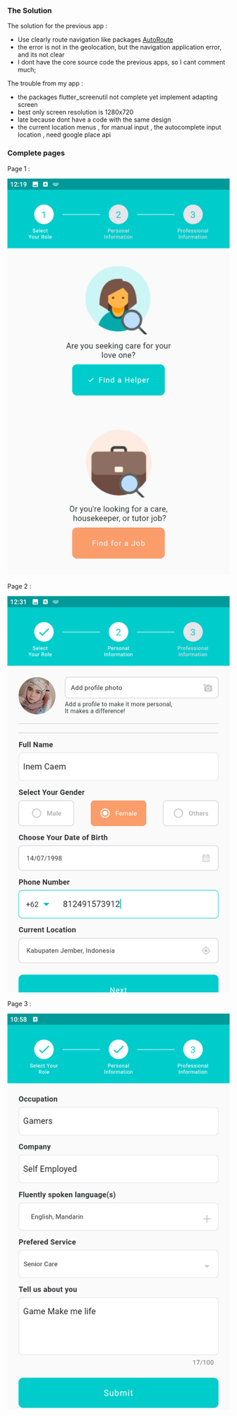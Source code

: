 ### The Solution
The solution for the previous app :
- Use clearly route navigation like packages [AutoRoute](https://pub.dev/packages/auto_route)
- the error is not in the geolocation, but the navigation application error, and its not clear
- I dont have the core source code the previous apps, so I cant comment much;

The trouble from my app :
- the packages flutter_screenutil not complete yet implement adapting screen
- best only screen resolution is 1280x720
- late because dont have a code with the same design
- the current location menus , for manual input , the autocomplete input location , need google place api 

### Complete pages
Page 1 :

![](https://raw.githubusercontent.com/bisanedev/ayiconnect/main/screenshot/1.png?raw=true)

Page 2 :

![](https://raw.githubusercontent.com/bisanedev/ayiconnect/main/screenshot/2top.png?raw=true)

Page 3 :

![](https://raw.githubusercontent.com/bisanedev/ayiconnect/main/screenshot/3.png?raw=true)

